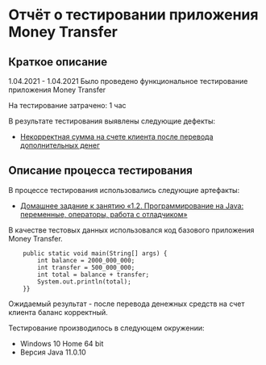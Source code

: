 # Отчёт о тестировании приложения Money Transfer

## Краткое описание

1.04.2021 - 1.04.2021 Было проведено функциональное тестирование приложения Money Transfer

На тестирование затрачено: 1 час

В результате тестирования выявлены следующие дефекты:
* [Некорректная сумма на счете клиента после перевода дополнительных денег]()


## Описание процесса тестирования

В процессе тестирования использовались следующие артефакты:
* [Домашнее задание к занятию «1.2. Программирование на Java: переменные, операторы, работа с отладчиком»](https://github.com/netology-code/javaqa-homeworks/tree/master/programming)

В качестве тестовых данных использовался код базового приложения Money Transfer. 

```public class Main {
    public static void main(String[] args) {
        int balance = 2000_000_000;
        int transfer = 500_000_000;
        int total = balance + transfer;
        System.out.println(total);
    }}
```
Ожидаемый результат - после перевода денежных средств на счет клиента баланс корректный.

Тестирование производилось в следующем окружении:
* Windows 10 Home 64 bit
* Версия Java 11.0.10
